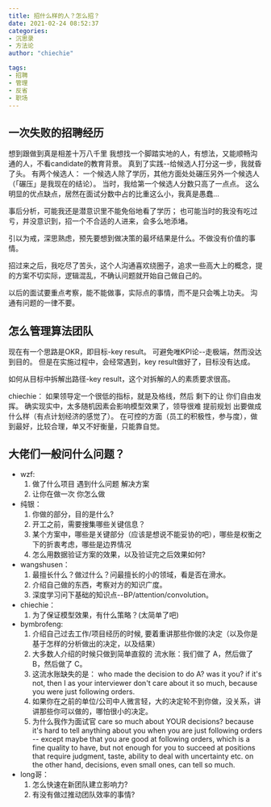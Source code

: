 ```yaml
---
title: 招什么样的人？怎么招？
date: 2021-02-24 08:52:37
categories: 
- 沉思录
- 方法论
author: "chiechie"

tags:
- 招聘
- 管理
- 反省
- 职场
---
```



## 一次失败的招聘经历

想到跟做到真是相差十万八千里
我想找一个脚踏实地的人，有想法，又能顺畅沟通的人，不看candidate的教育背景。
真到了实践--给候选人打分这一步，我就昏了头。
有两个候选人： 一个候选人除了学历，其他方面处处碾压另外一个候选人（「碾压」是我现在的结论）。
当时，我给第一个候选人分数只高了一点点。
这么明显的优点缺点，居然在面试分数中占的比重这么小，我真是愚蠢...

事后分析，可能我还是潜意识里不能免俗地看了学历；
也可能当时的我没有吃过亏，并没意识到，招一个不合适的人进来，会多么地添堵。

引以为戒，深思熟虑，预先要想到做决策的最坏结果是什么。不做没有价值的事情。

招过来之后，我吃尽了苦头，这个人沟通喜欢绕圈子，追求一些高大上的概念，提的方案不切实际，逻辑混乱，不确认问题就开始自己做自己的。

以后的面试要重点考察，能不能做事，实际点的事情，而不是只会嘴上功夫。
沟通有问题的一律不要。


## 怎么管理算法团队

现在有一个思路是OKR，即目标-key result。
可避免唯KPI论--走极端，然而没达到目的。
但是在实施过程中，会经常遇到，key result做好了，目标没有达成。

如何从目标中拆解出路径-key result，这个对拆解的人的素质要求很高。


chiechie：
如果领导定一个很低的指标，就是及格线，然后 剩下的让 你们自由发挥。
确实现实中，太多随机因素会影响模型效果了，领导很难 提前规划 出要做成什么样（有点计划经济的感觉了）。
在可控的方面（员工的积极性，参与度），做到最好，比较合理，单又不好衡量，只能靠自觉。


## 大佬们一般问什么问题？

- wzf:
    1. 做了什么项目 遇到什么问题 解决方案
    2. 让你在做一次 你怎么做
- 纯银：
    1. 你做的部分，目的是什么?
    2. 开工之前，需要搜集哪些关键信息？
    3. 某个方案中，哪些是关键部分（应该是想说不能妥协的吧），哪些是权衡之下的折衷考虑，哪些是边界情况
    4. 怎么用数据验证方案的效果，以及验证完之后效果如何?
- wangshusen：
    1. 最擅长什么？做过什么？问最擅长的小的领域，看是否在滑水。
    2. 介绍自己做的东西，考察对方的知识广度。
    3. 深度学习问下基础的知识点--BP/attention/convolution。
- chiechie：
    1. 为了保证模型效果，有什么策略？(太简单了吧)
- bymbrofeng:
    1. 介绍自己过去工作/项目经历的时候, 要着重讲那些你做的决定（以及你是基于怎样的分析做出的决定，以及结果）
    2. 大多数人介绍的时候只做到简单直叙的 流水账：我们做了 A，然后做了 B，然后做了 C。
    3. 这流水账缺失的是： who made the decision to do A? was it you? if it's not, then I as your interviewer don't care about it so much, because you were just following orders. 
    4. 如果你在之前的单位/公司中人微言轻，大的决定轮不到你做，没关系，讲讲那些你可以做的，哪怕很小的决定。
    5. 为什么我作为面试官 care so much about YOUR decisions? because it's hard to tell anything about you when you are just following orders -- except maybe that you are good at following orders, which is a fine quality to have, but not enough for you to succeed at positions that require judgment, taste, ability to deal with uncertainty etc. on the other hand, decisions, even small ones, can tell so much.
- long哥：
  1. 怎么快速在新团队建立影响力?
  2. 有没有做过推动团队效率的事情?